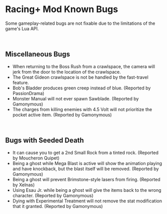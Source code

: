 # Racing+ Mod Known Bugs

Some gameplay-related bugs are not fixable due to the limitations of the game's Lua API.

<br />

## Miscellaneous Bugs

- When returning to the Boss Rush from a crawlspace, the camera will jerk from the door to the location of the crawlspace.
- The Great Gideon crawlspace is not be handled by the fast-travel feature.
- Bob's Bladder produces green creep instead of blue. (Reported by PassionDrama)
- Monster Manual will not ever spawn Sawblade. (Reported by Gamonymous)
- The charges from killing enemies with 4.5 Volt will not prioritize the pocket active item. (Reported by Gamonymous)

<br />

## Bugs with Seeded Death

- It can cause you to get a 2nd Small Rock from a tinted rock. (Reported by Moucheron Quipet)
- Being a ghost while Mega Blast is active will show the animation playing and have knockback, but the blast itself will be removed. (Reported by Gamonymous)
- Being a ghost will prevent Brimstone-style lasers from firing. (Reported by Xelnas)
- Using Esau Jr. while being a ghost will give the items back to the wrong character. (Reported by Gamonymous)
- Dying with Experimental Treatment will not remove the stat modification that it granted. (Reported by Gamonymous)

<br />
